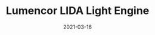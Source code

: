 ---
title: "Lumencor LIDA Light Engine"
date: 2021-03-16
draft: false

#Set the type of component:
#    "objective" - Objective lenses
#    "filter" - Filter cubes
#    "camera" - Cameras
#    "light-source" - Light sources
#    "environmental-controller" - Environmental controller

component: "light-source"

#Set manufacturer metadata 
manufacturer: "Lumencore"
model: "LIDA Light Engine"

#Metadata for light sources
wavelengths: ["White light"]



---